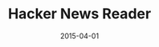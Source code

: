 ---
id: hn_premii
layout: spotlight
collection: spotlight
published: true

date: 2015-04-01
article:
  written_on: 2015-04-01
  updated_on: 2015-04-01

authors:
  - paulkinlan

tags: 
- reader
scores:
  pagespeed:
      speed: 70
      ux: 100
  webpagetest:
      value: 3565
      result: http://www.webpagetest.org/result/150401_3F_JSY/

title: "Hacker News Reader"
link: http://hn.premii.com/
developer: Dharmesh Patel


introduction: "An amazing optimized reader for Hacker News."
pros: |
  A beautiful and highly optimized reading experience for Hacker News. Works well and looks great across mobile, tablet and desktop. It's fast and testing it on mobile you will see some silky smooth transitions. It has a really nice use of theme-color for integration into Android and it is installable as it uses the [Web App Manifest](/web/fundamentals/device-access/stickyness/web-app-manifest.html) and once installed it looks and feels like a native HN news reader app.
cons: |
  The app does a huge number of things very well, it loads quickly and is fast and smooth to use. If there was one thing the app could do it would be that adding support for offline experiences, this could be a simple error page or a more complex view of cached content.

interview:
  - question: Why the web?
    answer: |
      I prefer to use technology that I am most comfortable in. I created my first webpage long before I wrote "hello world" in c++. 

      Open web is the only platform that allows me to reach all kinds of users. I can easily develop and deploy new features and fixes for my app without depending on third party. It allows me to push new features and bug fixes anytime. 

      User can try my app without downloading, and can use same app on different platforms. As of today, my app works on latest HTML5 capable browsers including but not limited to Firefox OS, Windows Phone, blackberry, iOS and Android; and its available to download on different app stores. This app is also available on the Chrome web store. I am a sole developer and I work on this few hours per week. I don't think that any other technology would have allowed me to support different platform.
  - question: What worked really well during development?
    answer: |
      I was surprised how well all latest browsers support major HTML5 features. I started my webapp as a prototype to see what I can build using Open Web (HTML5, CSS, Javascript). I only tested my app on iOS Safari and Android browser during development, and it worked on Firefox and with little changes, I was able to support IE mobile. 

      Like everyone else, I thought 60FPS was not possible on mobile webapp, specially gestures. I was able to implement pull to refresh, and swipe to go back with little learning; and was able to make it work on all major browsers. With that knowledge, I was able to implement Flipboard webapp style story navigation in few hours. 
  - question: If you could have any API to improve your app, what would it be?
    answer: |
      **Intent**: Should be able to launch Android native share intent or iOS share from my webapp. This will allow user to choose the service of their choice instead of my app's limited options. 

      **Persistent local storage**: Like to see better support for localstorage. 5MB/2.5MB is not enough. Not only that, there is no way to figure out how much space is available. My app can manage storage properly if I knew how much space is left. 

      **Native/standalone webapp**: Better option to deploy/install my webapp on iOS, Android and WP as a standalone app. I use Cordova but its painful to update to the latest version. Chrome on Android is moving in right direction, but iOS and Windows Phone is not providing enough support for standalone app.

related:
-
    title: "Web App Manifest"
    href: fundamentals/device-access/stickyness/web-app-manifest.html
    section:
      id: stickyness
      title: "Add To Home Screen"
      href: fundamentals/device-access/stickyness/
---